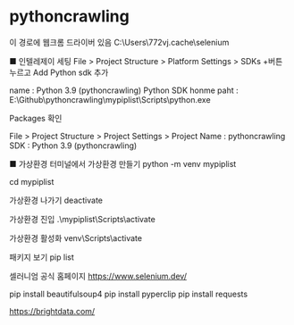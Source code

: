 # pythoncrawling

이 경로에 웹크롬 드라이버 있음
C:\Users\772vj\.cache\selenium

■ 인텔레제이 세팅
File > Project Structure > Platform Settings > SDKs
+버튼 누르고 Add Python sdk 추가

name : Python 3.9 (pythoncrawling)
Python SDK honme paht : E:\Github\pythoncrawling\mypiplist\Scripts\python.exe

Packages 확인

File > Project Structure > Project Settings > Project
Name : pythoncrawling
SDK : Python 3.9 (pythoncrawling)

■ 가상환경
터미널에서 가상환경 만들기
python -m venv mypiplist

cd mypiplist

가상환경 나가기
deactivate

가상환경 진입
.\mypiplist\Scripts\activate

가상환경 활성화
venv\Scripts\activate

패키지 보기
pip list

셀러니엄 공식 홈페이지
https://www.selenium.dev/

pip install beautifulsoup4
pip install pyperclip
pip install requests

https://brightdata.com/



